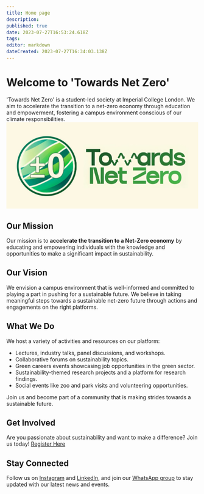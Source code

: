 ```yaml
---
title: Home page
description: 
published: true
date: 2023-07-27T16:53:24.618Z
tags: 
editor: markdown
dateCreated: 2023-07-27T16:34:03.138Z
---
```


# Welcome to 'Towards Net Zero' 

'Towards Net Zero' is a student-led society at Imperial College London. We aim to accelerate the transition to a net-zero economy through education and empowerment, fostering a campus environment conscious of our climate responsibilities.![logo.jpg](/logo.jpg)

## Our Mission
Our mission is to **accelerate the transition to a Net-Zero economy** by educating and empowering individuals with the knowledge and opportunities to make a significant impact in sustainability.

## Our Vision
We envision a campus environment that is well-informed and committed to playing a part in pushing for a sustainable future. We believe in taking meaningful steps towards a sustainable net-zero future through actions and engagements on the right platforms.

## What We Do
We host a variety of activities and resources on our platform:

- Lectures, industry talks, panel discussions, and workshops.
- Collaborative forums on sustainability topics.
- Green careers events showcasing job opportunities in the green sector.
- Sustainability-themed research projects and a platform for research findings.
- Social events like zoo and park visits and volunteering opportunities.

Join us and become part of a community that is making strides towards a sustainable future.

## Get Involved
Are you passionate about sustainability and want to make a difference? Join us today! [Register Here](https://forms.gle/Vi9FEfnHv7xRncDu8)

## Stay Connected
Follow us on [Instagram](https://www.instagram.com/towardsnetzero2050/?hl=en) and [LinkedIn](https://www.linkedin.com/company/towards-net-zero-2050/about/), and join our [WhatsApp group](https://chat.whatsapp.com/C4TzPPCwVshKNBd44pP6Tk) to stay updated with our latest news and events.
